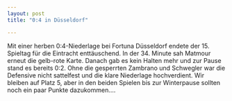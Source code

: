 ```yaml
---
layout: post
title: "0:4 in Düsseldorf"

---
```


Mit einer herben 0:4-Niederlage bei Fortuna Düsseldorf endete der 15. Spieltag für die Eintracht enttäuschend. In der 34. Minute sah Matmour erneut die gelb-rote Karte. Danach gab es kein Halten mehr und zur Pause stand es bereits 0:2. Ohne die gesperrten Zambrano und Schwegler war die Defensive nicht sattelfest und die klare Niederlage hochverdient. Wir bleiben auf Platz 5, aber in den beiden Spielen bis zur Winterpause sollten noch ein paar Punkte dazukommen....



